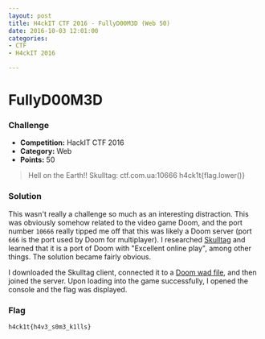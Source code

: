 ```yaml
---
layout: post
title: H4ckIT CTF 2016 - FullyD00M3D (Web 50)
date: 2016-10-03 12:01:00
categories: 
- CTF 
- H4ckIT 2016

---
```

# FullyD00M3D

### Challenge
- **Competition:** HackIT CTF 2016
- **Category:** Web
- **Points:** 50

> Hell on the Earth!!
> Skulltag: ctf.com.ua:10666
> h4ck1t{flag.lower()}


### Solution

This wasn't really a challenge so much as an interesting distraction.  This was obviously somehow related to the video game Doom, and the port number `10666` really tipped me off that this was likely a Doom server (port `666` is the port used by Doom for multiplayer).  I researched [Skulltag](http://www.skulltag.com) and learned that it is a port of Doom with "Excellent online play", among other things.  The solution became fairly obvious.

I downloaded the Skulltag client, connected it to a [Doom wad file](https://en.wikipedia.org/wiki/Doom_WAD), and then joined the server.  Upon loading into the game successfully, I opened the console and the flag was displayed. 

### Flag

`h4ck1t{h4v3_s0m3_k1lls}`